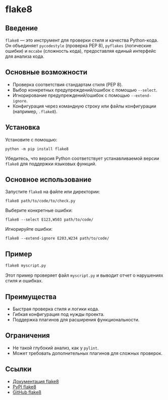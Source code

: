 # flake8

## Введение
`flake8` — это инструмент для проверки стиля и качества Python-кода. Он объединяет `pycodestyle` (проверка PEP 8), `pyflakes` (логические ошибки) и `mccabe` (сложность кода), предоставляя единый интерфейс для анализа кода.

## Основные возможности
- Проверка соответствия стандартам стиля (PEP 8).
- Выбор конкретных предупреждений/ошибок с помощью `--select`.
- Игнорирование предупреждений/ошибок с помощью `--extend-ignore`.
- Конфигурация через командную строку или файлы конфигурации (например, `.flake8`).

## Установка
Установите с помощью:
```
python -m pip install flake8
```
Убедитесь, что версия Python соответствует устанавливаемой версии `flake8` для поддержки языковых функций.

## Основное использование
Запустите `flake8` на файле или директории:
```
flake8 path/to/code/to/check.py
```
Выберите конкретные ошибки:
```
flake8 --select E123,W503 path/to/code/
```
Игнорируйте ошибки:
```
flake8 --extend-ignore E203,W234 path/to/code/
```

## Пример
```bash
flake8 myscript.py
```
Этот пример проверяет файл `myscript.py` и выводит отчет о нарушениях стиля и ошибках.

## Преимущества
- Быстрая проверка стиля и логики кода.
- Гибкая конфигурация под нужды проекта.
- Поддержка плагинов для расширения функциональности.

## Ограничения
- Не такой глубокий анализ, как у `pylint`.
- Может требовать дополнительных плагинов для сложных проверок.

## Ссылки
- [Документация flake8](https://flake8.pycqa.org/en/latest/)
- [PyPI flake8](https://pypi.org/project/flake8/)
- [GitHub flake8](https://github.com/PyCQA/flake8)
